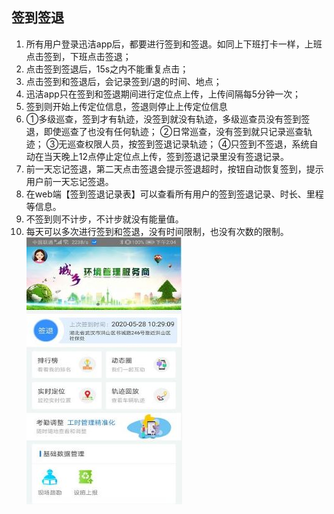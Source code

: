 ## 签到签退
1. 所有用户登录迅洁app后，都要进行签到和签退。如同上下班打卡一样，上班点击签到，下班点击签退；
2. 点击签到签退后，15s之内不能重复点击；
3. 点击签到和签退后，会记录签到/退的时间、地点；
4. 迅洁app只在签到和签退期间进行定位点上传，上传间隔每5分钟一次；
5. 签到则开始上传定位信息，签退则停止上传定位信息
6. ①多级巡查，签到才有轨迹，没签到就没有轨迹，多级巡查员没有签到签退，即使巡查了也没有任何轨迹；
    ②日常巡查，没有签到就只记录巡查轨迹；
    ③无巡查权限人员，按签到签退记录轨迹；
    ④只签到不签退，系统自动在当天晚上12点停止定位点上传，签到签退记录里没有签退记录。
7. 前一天忘记签退，第二天点击签退会提示签退超时，按钮自动恢复签到，提示用户前一天忘记签退。
8. 在web端【签到签退记录表】可以查看所有用户的签到签退记录、时长、里程等信息。
9. 不签到则不计步，不计步就没有能量值。
10. 每天可以多次进行签到和签退，没有时间限制，也没有次数的限制。
![](images/2020052802.jpg)